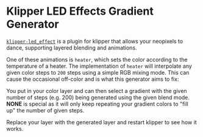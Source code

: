 # Klipper LED Effects Gradient Generator

[`klipper-led_effect`](https://github.com/julianschill/klipper-led_effect/blob/master/docs/LED_Effect.md) is a plugin for klipper that allows your neopixels to dance, supporting layered blending and animations.

One of these animations is `heater`, which sets the color according to the temperature of a heater. The implementation of `heater` will interpolate any given color steps to `200` steps using a simple RGB mixing mode. This can cause the occasional off-color and is what this generator aims to fix:

You put in your color layer and can then select a gradient with the given number of steps (e.g. 200) being generated using the given blend mode. **NONE** is special as it will only keep repeating your gradient colors to "fill up" the number of given steps.

Replace your layer with the generated layer and restart klipper to see how it works.

<script type="module" src="/assets/js/KlipperLedEffectGradient.js"></script>

<wizard-klipper-led-effect-gradient></wizard-klipper-led-effect-gradient>
